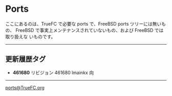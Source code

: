 # Ports

ここにあるのは、TrueFC で必要な ports で、FreeBSD ports ツリーには無いもの、
FreeBSD で事実上メンテナンスされていないもの、および FreeBSD では取り扱えな
いものです。

---

## 更新履歴タグ

* **461680**	リビジョン 461680
		lmainkx 向


---

ports@TrueFC.org
